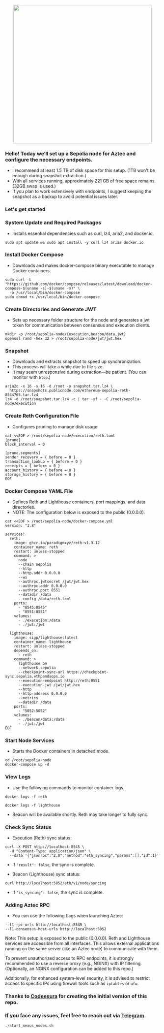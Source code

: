 <p align="center">
  <img src="https://github.com/user-attachments/assets/5c76256c-4aad-457d-a43f-8de77238dd22" width="450"/>
</p>

### Hello! Today we’ll set up a Sepolia node for Aztec and configure the necessary endpoints.

* I recommend at least 1.5 TB of disk space for this setup. (1TB won't be enough during snapshot extraction.)
* With all services running, approximately 221 GB of free space remains. (32GB swap is used.)
* If you plan to work extensively with endpoints, I suggest keeping the snapshot as a backup to avoid potential issues later.

### Let's get started

### System Update and Required Packages

* Installs essential dependencies such as curl, lz4, aria2, and docker.io.

```
sudo apt update && sudo apt install -y curl lz4 aria2 docker.io
```

### Install Docker Compose

* Downloads and makes docker-compose binary executable to manage Docker containers.

```
sudo curl -L "https://github.com/docker/compose/releases/latest/download/docker-compose-$(uname -s)-$(uname -m)" \
  -o /usr/local/bin/docker-compose
sudo chmod +x /usr/local/bin/docker-compose
```

### Create Directories and Generate JWT

* Sets up necessary folder structure for the node and generates a jwt token for communication between consensus and execution clients.

```
mkdir -p /root/sepolia-node/{execution,beacon/data,jwt}
openssl rand -hex 32 > /root/sepolia-node/jwt/jwt.hex
```

### Snapshot

* Downloads and extracts snapshot to speed up synchronization.
* This process will take a while due to file size.
* It may seem unresponsive during extraction—be patient. (You can monitor with `btop`.)

```
aria2c -x 16 -s 16 -d /root -o snapshot.tar.lz4 \
  https://snapshots.publicnode.com/ethereum-sepolia-reth-8534765.tar.lz4
lz4 -d /root/snapshot.tar.lz4 -c | tar -xf - -C /root/sepolia-node/execution
```

### Create Reth Configuration File

* Configures pruning to manage disk usage.

```
cat <<EOF > /root/sepolia-node/execution/reth.toml
[prune]
block_interval = 0

[prune.segments]
sender_recovery = { before = 0 }
transaction_lookup = { before = 0 }
receipts = { before = 0 }
account_history = { before = 0 }
storage_history = { before = 0 }
EOF
```

### Docker Compose YAML File

* Defines Reth and Lighthouse containers, port mappings, and data directories.
* NOTE: The configuration below is exposed to the public (0.0.0.0).

```
cat <<EOF > /root/sepolia-node/docker-compose.yml
version: "3.8"

services:
  reth:
    image: ghcr.io/paradigmxyz/reth:v1.3.12
    container_name: reth
    restart: unless-stopped
    command: >
      node
      --chain sepolia
      --http
      --http.addr 0.0.0.0
      --ws
      --authrpc.jwtsecret /jwt/jwt.hex
      --authrpc.addr 0.0.0.0
      --authrpc.port 8551
      --datadir /data
      --config /data/reth.toml
    ports:
      - "8545:8545"
      - "8551:8551"
    volumes:
      - ./execution:/data
      - ./jwt:/jwt

  lighthouse:
    image: sigp/lighthouse:latest
    container_name: lighthouse
    restart: unless-stopped
    depends_on:
      - reth
    command: >
      lighthouse bn
      --network sepolia
      --checkpoint-sync-url https://checkpoint-sync.sepolia.ethpandaops.io
      --execution-endpoint http://reth:8551
      --execution-jwt /jwt/jwt.hex
      --http
      --http-address 0.0.0.0
      --metrics
      --datadir /data
    ports:
      - "5052:5052"
    volumes:
      - ./beacon/data:/data
      - ./jwt:/jwt
EOF
```

### Start Node Services

* Starts the Docker containers in detached mode.

```
cd /root/sepolia-node
docker-compose up -d
```

### View Logs

* Use the following commands to monitor container logs.

```
docker logs -f reth
```

```
docker logs -f lighthouse
```

* Beacon will be available shortly. Reth may take longer to fully sync.

### Check Sync Status

* Execution (Reth) sync status:

```
curl -X POST http://localhost:8545 \
  -H "Content-Type: application/json" \
  --data '{"jsonrpc":"2.0","method":"eth_syncing","params":[],"id":1}'
```

* If `"result": false`, the sync is complete.

* Beacon (Lighthouse) sync status:

```
curl http://localhost:5052/eth/v1/node/syncing
```

* If `"is_syncing": false`, the sync is complete.

### Adding Aztec RPC

* You can use the following flags when launching Aztec:

```
--l1-rpc-urls http://localhost:8545 \
--l1-consensus-host-urls http://localhost:5052
```

Note: This setup is exposed to the public (0.0.0.0). Reth and Lighthouse services are accessible from all interfaces. This allows external applications running on the same server (like an Aztec node) to communicate with them.

To prevent unauthorized access to RPC endpoints, it is strongly recommended to use a reverse proxy (e.g., NGINX) with IP filtering. (Optionally, an NGINX configuration can be added to this repo.)

Additionally, for enhanced system-level security, it is advised to restrict access to specific IPs using firewall tools such as `iptables` or `ufw`.


### Thanks to [Codeesura](https://github.com/codeesura/) for creating the initial version of this repo.

### If you face any issues, feel free to reach out via [Telegram](https://t.me/tigernode).




```
./start_nexus_nodes.sh
```

